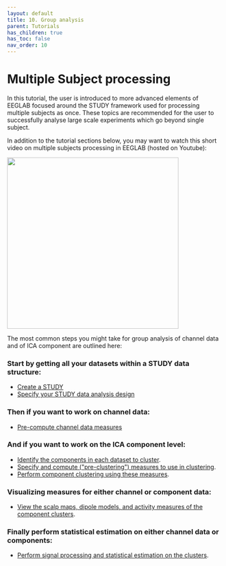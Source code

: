 ```yaml
---
layout: default
title: 10. Group analysis
parent: Tutorials
has_children: true
has_toc: false
nav_order: 10
---
```


Multiple Subject processing
===============================
In this tutorial, the user is introduced to more advanced elements of EEGLAB focused around the STUDY
framework used for processing multiple subjects as once. These topics
are recommended for the user to successfully analyse large scale
experiments which go beyond single subject. 

In addition to the tutorial sections below, you may want to watch this short video on multiple subjects processing
 in EEGLAB (hosted on Youtube):

<a href="https://www.youtube.com/watch?v=kofJh7biGsE"><img align="center" width="400" height="400" src= "{{ site.baseurl }}/assets/images/yt_multiple_subjects.png"></a>


The most common steps you might take for group analysis of channel data and of ICA component are outlined here:

### Start by getting all your datasets within a STUDY data structure:

- [Create a STUDY](/tutorials/multi-subject/study-creation.html)
- [Specify your STUDY data analysis design](/tutorials/multi-subject/working-with-STUDY-designs.html)

### Then if you want to work on channel data:

- [Pre-compute channel data measures](/tutorials/multi-subject/STUDY-data-visualization-tools.html#precomputing-channel-measures)

### And if you want to work on the ICA component level:

- [Identify the components in each dataset to
    cluster](/tutorials/multi-subject/component-clustering-tools.html#Clustering_Methods "wikilink").
- [Specify and compute ("pre-clustering") measures to use in
    clustering](/tutorials/multi-subject/component-clustering-tools.html#Clustering_Methods "wikilink").
- [Perform component clustering using these
    measures](/tutorials/multi-subject/component-clustering-tools.html#Clustering_Methods "wikilink").
    
### Visualizing measures for either channel or component data:

- [View the scalp maps, dipole models, and activity measures of the
    component
    clusters](/tutorials/multi-subject/component-clustering-tools.html#Editing_clusters "wikilink").

### Finally perform statistical estimation on either channel data or components:
- [Perform signal processing and statistical estimation on the
    clusters](/tutorials/multi-subject/study-statistics-and-visualization-options.html).



